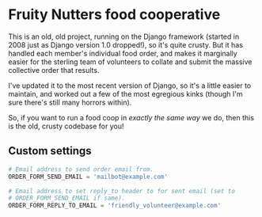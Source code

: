 # Fruity Nutters food cooperative

This is an old, old project, running on the Django framework (started in 2008 just as Django version 1.0 dropped!), so it's quite crusty. But it has handled each member's individual food order, and makes it marginally easier for the sterling team of volunteers to collate and submit the massive collective order that results.

I've updated it to the most recent version of Django, so it's a little easier to maintain, and worked out a few of the most egregious kinks (though I'm sure there's still many horrors within).

So, if you want to run a food coop in _exactly the same way_ we do, then this is the old, crusty codebase for you!


## Custom settings

```python
# Email address to send order email from.
ORDER_FORM_SEND_EMAIL = 'mailbot@example.com'

# Email address to set reply_to header to for sent email (set to
# ORDER_FORM_SEND_EMAIL if same).
ORDER_FORM_REPLY_TO_EMAIL = 'friendly_volunteer@example.com'
```
